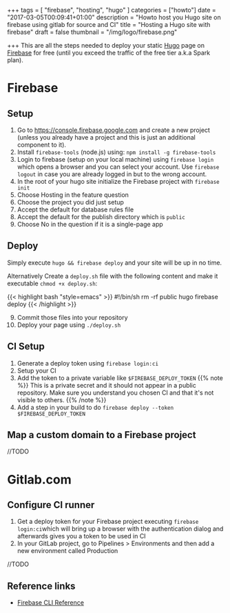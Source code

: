+++
tags = [
	"firebase",
	"hosting",
	"hugo"
]
categories = ["howto"]
date = "2017-03-05T00:09:41+01:00"
description = "Howto host you Hugo site on firebase using gitlab for source and CI"
title = "Hosting a Hugo site with firebase"
draft = false
thumbnail = "/img/logo/firebase.png"

+++
This are all the steps needed to deploy your static [Hugo](/tags/hugo) page on [Firebase](/tags/firebase) for free (until you exceed the traffic of the free tier a.k.a Spark plan).
<!--more-->

# Firebase

## Setup
1. Go to https://console.firebase.google.com and create a new project (unless you already have a project and this is just an additional component to it). 
2. Install `firebase-tools` (node.js) using: `npm install -g firebase-tools`
3. Login to firebase (setup on your local machine) using `firebase login` which opens a browser and you can select your account. Use `firebase logout` in case you are already logged in but to the wrong account.
3. In the root of your hugo site initialize the Firebase project with `firebase init`
4. Choose Hosting in the feature question
5. Choose the project you did just setup
6. Accept the default for database rules file
7. Accept the default for the publish directory which is `public`
8. Choose No in the question if it is a single-page app

## Deploy
Simply execute `hugo && firebase deploy` and your site will be up in no time.

Alternatively Create a `deploy.sh` file with the following content and make it executable `chmod +x deploy.sh`:

{{< highlight bash "style=emacs" >}}
#!/bin/sh
rm -rf public
hugo
firebase deploy
{{< /highlight >}}

9. Commit those files into your repository
10. Deploy your page using `./deploy.sh`

## CI Setup
1. Generate a deploy token using `firebase login:ci`
2. Setup your CI
3. Add the token to a private variable like `$FIREBASE_DEPLOY_TOKEN`
{{% note %}}
This is a private secret and it should not appear in a public repository. Make sure you understand you chosen CI and that it's not visible to others.
{{% /note %}}
4. Add a step in your build to do `firebase deploy --token $FIREBASE_DEPLOY_TOKEN`

## Map a custom domain to a Firebase project
//TODO

# Gitlab.com

## Configure CI runner
1. Get a deploy token for your Firebase project executing ```firebase login:ci```which will bring up a browser with the authentication dialog and afterwards gives you a token to be used in CI
2. In your GitLab project, go to Pipelines > Environments and then add a new environment called Production

//TODO

## Reference links
* [Firebase CLI Reference](https://firebase.google.com/docs/cli/#administrative_commands)